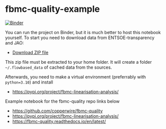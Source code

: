 # fbmc-quality-example
[![Binder](https://mybinder.org/badge_logo.svg)](https://mybinder.org/v2/gh/copperwire/fbmc-quality-examples/HEAD?labpath=example_uses.ipynb)

You can run the project on Binder, but it is much better to host this notebook yourself.
To start you need to download data from ENTSOE-transparency and JAO: 

- [Download ZIP file](https://drive.google.com/file/d/1rvMyY_A3YfbiNLWdRKmVVmAijUzBeMTn/view?usp=drive_link)

This zip file must be extracted to your home folder. It will create a folder `~/.flowbased_data` of cached data from the sources.

Afterwards, you need to make a virtual environment (preferrably with `python=3.10`) and install

- https://pypi.org/project/fbmc-linearisation-analysis/

Example notebook for the fbmc-quality repo links below

- https://github.com/copperwire/fbmc-quality
- https://pypi.org/project/fbmc-linearisation-analysis/
- https://fbmc-quality.readthedocs.io/en/latest/
